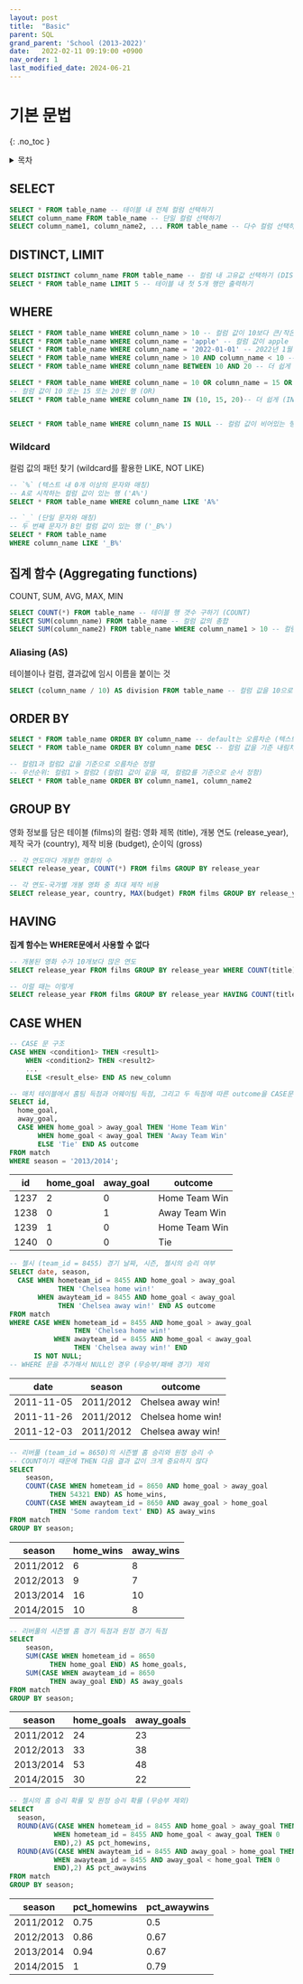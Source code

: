 ```yaml
---
layout: post
title:  "Basic"
parent: SQL
grand_parent: 'School (2013-2022)'
date:   2022-02-11 09:19:00 +0900
nav_order: 1
last_modified_date: 2024-06-21
---
```

# 기본 문법
{: .no_toc }

<details markdown="block">
  <summary>
    목차
  </summary>
  {: .text-delta }
1. TOC
{:toc}
</details>

## SELECT
```sql
SELECT * FROM table_name -- 테이블 내 전체 컬럼 선택하기
SELECT column_name FROM table_name -- 단일 컬럼 선택하기
SELECT column_name1, column_name2, ... FROM table_name -- 다수 컬럼 선택하기
```

## DISTINCT, LIMIT
```sql
SELECT DISTINCT column_name FROM table_name -- 컬럼 내 고유값 선택하기 (DISTINCT)
SELECT * FROM table_name LIMIT 5 -- 테이블 내 첫 5개 행만 출력하기
```

## WHERE

```sql
SELECT * FROM table_name WHERE column_name > 10 -- 컬럼 값이 10보다 큰/작은 행 (>, <)
SELECT * FROM table_name WHERE column_name = 'apple' -- 컬럼 값이 apple 인/아닌 행 (=, !=)
SELECT * FROM table_name WHERE column_name = '2022-01-01' -- 2022년 1월 1일에 해당하는 행 (ISO date format)
SELECT * FROM table_name WHERE column_name > 10 AND column_name < 10 -- 컬럼 값이 10과 20 사이인 행 (AND)
SELECT * FROM table_name WHERE column_name BETWEEN 10 AND 20 -- 더 쉽게 (BETWEEN)

SELECT * FROM table_name WHERE column_name = 10 OR column_name = 15 OR column_name = 20
-- 컬럼 값이 10 또는 15 또는 20인 행 (OR)
SELECT * FROM table_name WHERE column_name IN (10, 15, 20)-- 더 쉽게 (IN)


SELECT * FROM table_name WHERE column_name IS NULL -- 컬럼 값이 비어있는 행 (IS NULL, IS NOT NULL)
```

### Wildcard
컬럼 값의 패턴 찾기 (wildcard를 활용한 LIKE, NOT LIKE)

```sql
-- `%` (텍스트 내 0개 이상의 문자와 매칭)
-- A로 시작하는 컬럼 값이 있는 행 ('A%')
SELECT * FROM table_name WHERE column_name LIKE 'A%' 

-- `_` (단일 문자와 매칭)
-- 두 번째 문자가 B인 컬럼 값이 있는 행 ('_B%')
SELECT * FROM table_name
WHERE column_name LIKE '_B%'
```

## 집계 함수 (Aggregating functions)

COUNT, SUM, AVG, MAX, MIN

```sql
SELECT COUNT(*) FROM table_name -- 테이블 행 갯수 구하기 (COUNT)
SELECT SUM(column_name) FROM table_name -- 컬럼 값의 총합
SELECT SUM(column_name2) FROM table_name WHERE column_name1 > 10 -- 컬럼1 값이 10 보다 큰 행들의 컬럼2 값 총합
```

### Aliasing (AS)

테이블이나 컬럼, 결과값에 임시 이름을 붙이는 것

```sql
SELECT (column_name / 10) AS division FROM table_name -- 컬럼 값을 10으로 나눈 몫
```

## ORDER BY

```sql
SELECT * FROM table_name ORDER BY column_name -- default는 오름차순 (텍스트의 경우 알파벳 순)
SELECT * FROM table_name ORDER BY column_name DESC -- 컬럼 값을 기준 내림차순 정렬 (텍스트의 경우 알파벳 역순)

-- 컬럼1과 컬럼2 값을 기준으로 오름차순 정렬
-- 우선순위: 컬럼1 > 컬럼2 (컬럼1 값이 같을 때, 컬럼2를 기준으로 순서 정함)
SELECT * FROM table_name ORDER BY column_name1, column_name2
```

## GROUP BY

영화 정보를 담은 테이블 (films)의 컬럼: 영화 제목 (title), 개봉 연도 (release_year), 제작 국가 (country), 제작 비용 (budget), 순이익 (gross)

```sql
-- 각 연도마다 개봉한 영화의 수
SELECT release_year, COUNT(*) FROM films GROUP BY release_year

-- 각 연도-국가별 개봉 영화 중 최대 제작 비용
SELECT release_year, country, MAX(budget) FROM films GROUP BY release_year, country
```

## HAVING

**집계 함수는 WHERE문에서 사용할 수 없다**

```sql
-- 개봉된 영화 수가 10개보다 많은 연도
SELECT release_year FROM films GROUP BY release_year WHERE COUNT(title) > 10 -- ERROR!

-- 이럴 때는 이렇게
SELECT release_year FROM films GROUP BY release_year HAVING COUNT(title) > 10
```

## CASE WHEN


```sql
-- CASE 문 구조
CASE WHEN <condition1> THEN <result1>
    WHEN <condition2> THEN <result2>
    ...
    ELSE <result_else> END AS new_column

-- 매치 테이블에서 홈팀 득점과 어웨이팀 득점, 그리고 두 득점에 따른 outcome을 CASE문을 활용하여 추출
SELECT id,
  home_goal,
  away_goal,
  CASE WHEN home_goal > away_goal THEN 'Home Team Win'
       WHEN home_goal < away_goal THEN 'Away Team Win'
       ELSE 'Tie' END AS outcome
FROM match
WHERE season = '2013/2014';
```

|id|home_goal|away_goal|outcome|
|---|---|---|---|
|1237|2 |0 |Home Team Win| 
|1238|0 |1 |Away Team Win| 
|1239|1 |0 |Home Team Win| 
|1240|0 |0 |Tie |

```sql
-- 첼시 (team_id = 8455) 경기 날짜, 시즌, 첼시의 승리 여부
SELECT date, season,
  CASE WHEN hometeam_id = 8455 AND home_goal > away_goal
            THEN 'Chelsea home win!'
       WHEN awayteam_id = 8455 AND home_goal < away_goal
            THEN 'Chelsea away win!' END AS outcome
FROM match
WHERE CASE WHEN hometeam_id = 8455 AND home_goal > away_goal
                THEN 'Chelsea home win!'
           WHEN awayteam_id = 8455 AND home_goal < away_goal
                THEN 'Chelsea away win!' END 
      IS NOT NULL;
-- WHERE 문을 추가해서 NULL인 경우 (무승부/패배 경기) 제외
```

| date       | season    | outcome           |
|------------|-----------|-------------------|
| 2011-11-05 | 2011/2012 | Chelsea away win! |
| 2011-11-26 | 2011/2012 | Chelsea home win! |
| 2011-12-03 | 2011/2012 | Chelsea away win! |

```sql
-- 리버풀 (team_id = 8650)의 시즌별 홈 승리와 원정 승리 수
-- COUNT이기 때문에 THEN 다음 결과 값이 크게 중요하지 않다
SELECT
    season,
    COUNT(CASE WHEN hometeam_id = 8650 AND home_goal > away_goal
          THEN 54321 END) AS home_wins,
    COUNT(CASE WHEN awayteam_id = 8650 AND away_goal > home_goal
          THEN 'Some random text' END) AS away_wins
FROM match
GROUP BY season;
```

| season    | home_wins | away_wins |
|-----------|-----------|-----------|
| 2011/2012 | 6 |8|
| 2012/2013 | 9|7|
| 2013/2014 | 16|10|
| 2014/2015 | 10|8|

```sql
-- 리버풀의 시즌별 홈 경기 득점과 원정 경기 득점
SELECT
    season,
    SUM(CASE WHEN hometeam_id = 8650
          THEN home_goal END) AS home_goals,
    SUM(CASE WHEN awayteam_id = 8650
          THEN away_goal END) AS away_goals
FROM match
GROUP BY season;
```

|season|home_goals|away_goals|
|---|---|---|
 | 2011/2012 | 24|23 |
| 2012/2013 | 33 |38 |
| 2013/2014 | 53 |48 |
| 2014/2015 | 30|22 |

```sql
-- 첼시의 홈 승리 확률 및 원정 승리 확률 (무승부 제외)
SELECT
  season,
  ROUND(AVG(CASE WHEN hometeam_id = 8455 AND home_goal > away_goal THEN 1
           WHEN hometeam_id = 8455 AND home_goal < away_goal THEN 0
           END),2) AS pct_homewins,
  ROUND(AVG(CASE WHEN awayteam_id = 8455 AND away_goal > home_goal THEN 1
           WHEN awayteam_id = 8455 AND away_goal < home_goal THEN 0
           END),2) AS pct_awaywins
FROM match
GROUP BY season;
```

| season    | pct_homewins     | pct_awaywins     |
|-----------|------------------|------------------|
| 2011/2012 | 0.75|0.5 | 
| 2012/2013 | 0.86|0.67 | 
| 2013/2014 | 0.94|0.67 | 
| 2014/2015 | 1|0.79 |